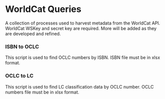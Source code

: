 # WorldCat Queries
A collection of processes used to harvest metadata from the WorldCat API. WorldCat WSKey and secret key are required. More will be added as they are developed and refined.

### ISBN to OCLC
This script is used to find OCLC numbers by ISBN. ISBN file must be in xlsx format.

### OCLC to LC
This script is used to find LC classification data by OCLC number. OCLC numbers file must be in xlsx format.
